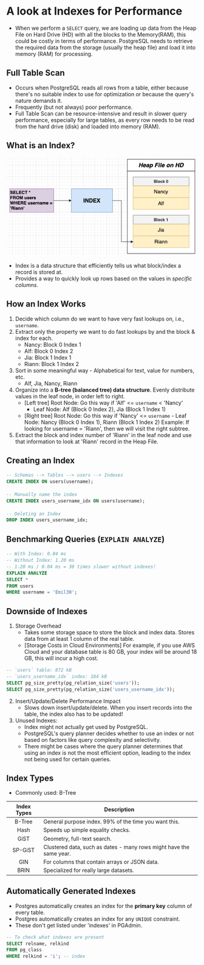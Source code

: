 # A look at Indexes for Performance

- When we perform a `SELECT` query, we are loading up data from the Heap File on Hard Drive (HD) with all the blocks to the Memory(RAM), this could be costly in terms of performance. PostgreSQL needs to retrieve the required data from the storage (usually the heap file) and load it into memory (RAM) for processing.

## Full Table Scan

- Occurs when PostgreSQL reads all rows from a table, either because there's no suitable index to use for optimization or because the query's nature demands it.
- Frequently (but not always) poor performance.
- Full Table Scan can be resource-intensive and result in slower query performance, especially for large tables, as every row needs to be read from the hard drive (disk) and loaded into memory (RAM).

## What is an Index?

<img src="../pics/indexing.png" />

- Index is a data structure that efficiently tells us what block/index a record is stored at.
- Provides a way to quickly look up rows based on the values in _specific columns_.

## How an Index Works

1. Decide which column do we want to have very fast lookups on, i.e., `username`.
2. Extract only the property we want to do fast lookups by and the block & index for each.
   - Nancy: Block 0 Index 1
   - Alf: Block 0 Index 2
   - Jia: Block 1 Index 1
   - Riann: Block 1 Index 2
3. Sort in some meaningful way - Alphabetical for text, value for numbers, etc.
   - Alf, Jia, Nancy, Riann
4. Organize into a **B-tree (balanced tree) data structure**. Evenly distribute values in the leaf node, in order left to right.
   - [Left tree] Root Node: Go this way if 'Alf' <= `username` < 'Nancy'
     - Leaf Node: Alf (Block 0 Index 2), Jia (Block 1 Index 1)
   - [Right tree] Root Node: Go this way if 'Nancy' <= `username` - Leaf Node: Nancy (Block 0 Index 1), Riann (Block 1 Index 2)
     Example: If looking for username = 'Riann', then we will visit the right subtree.
5. Extract the block and index number of 'Riann' in the leaf node and use that information to look at 'Riann' record in the Heap File.

## Creating an Index

```sql
-- Schemas --> Tables --> users --> Indexes
CREATE INDEX ON users(username);

-- Manually name the index
CREATE INDEX users_username_idx ON users(username);

-- Deleting an Index
DROP INDEX users_username_idx;
```

## Benchmarking Queries (`EXPLAIN ANALYZE`)

```sql
-- With Index: 0.04 ms
-- Without Index: 1.20 ms
-- 1.20 ms / 0.04 ms = 30 times slower without indexes!
EXPLAIN ANALYZE
SELECT *
FROM users
WHERE username = 'Emil30';
```

## Downside of Indexes

1. Storage Overhead
    - Takes some storage space to store the block and index data. Stores data from at least 1 column of the real table.
    - [Storage Costs in Cloud Environments] For example, if you use AWS Cloud and your database table is 80 GB, your index will be around 18 GB, this will incur a high cost.

```sql
-- `users` table: 872 kB
-- `users_username_idx` index: 184 kB
SELECT pg_size_pretty(pg_relation_size('users'));
SELECT pg_size_pretty(pg_relation_size('users_username_idx'));
```

2. Insert/Update/Delete Performance Impact
    - Slows down insert/update/delete. When you insert records into the table, the index also has to be updated!
3. Unused Indexes:
    - Index might not actually get used by PostgreSQL.
    - PostgreSQL's query planner decides whether to use an index or not based on factors like query complexity and selectivity.
    - There might be cases where the query planner determines that using an index is not the most efficient option, leading to the index not being used for certain queries.

## Index Types

- Commonly used: B-Tree

|Index Types|Description|
|:-:|---|
|B-Tree|General purpose index. 99% of the time you want this.|
|Hash|Speeds up simple equality checks.|
|GiST|Geometry, full-text search.|
|SP-GiST|Clustered data, such as dates - many rows might have the same year.|
|GIN|For columns that contain arrays or JSON data.|
|BRIN|Specialized for really large datasets.|

## Automatically Generated Indexes

- Postgres automatically creates an index for the **primary key** column of every table.
- Postgres automatically creates an index for any `UNIQUE` constraint.
- These don't get listed under 'indexes' in PGAdmin.

```sql
-- To check what indexes are present
SELECT relname, relkind
FROM pg_class
WHERE relkind = 'i'; -- index
```
